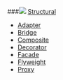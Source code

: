 ###![][S] [Structural]
- [Adapter](https://github.com/olegre/DesignPatterns/tree/master/Structural/Adapter)
- [Bridge](https://github.com/olegre/DesignPatterns/tree/master/Structural/Bridge)
- [Composite](https://github.com/olegre/DesignPatterns/tree/master/Structural/Composite)
- [Decorator](https://github.com/olegre/DesignPatterns/tree/master/Structural/Decorator)
- [Facade](https://github.com/olegre/DesignPatterns/tree/master/Structural/Facade)
- [Flyweight](https://github.com/olegre/DesignPatterns/tree/master/Structural/Flyweight)
- [Proxy](https://github.com/olegre/DesignPatterns/tree/master/Structural/Proxy)

[S]: https://github.com/olegre/DesignPatterns/blob/master/~images/S.png
[Structural]: https://github.com/olegre/DesignPatterns/tree/master/Structural/
